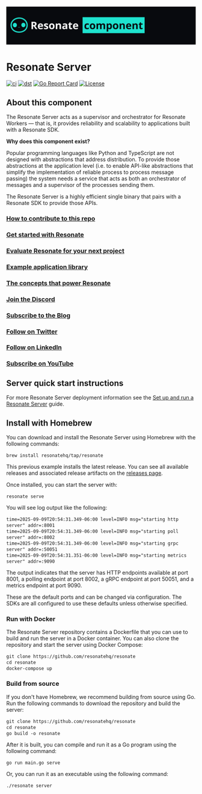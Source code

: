 ![resonate component banner](/assets/resonate-component.png)

# Resonate Server

[![ci](https://github.com/resonatehq/resonate/actions/workflows/cicd.yaml/badge.svg)](https://github.com/resonatehq/resonate/actions/workflows/cicd.yaml)
[![dst](https://github.com/resonatehq/resonate/actions/workflows/dst.yaml/badge.svg)](https://github.com/resonatehq/resonate/actions/workflows/dst.yaml)
[![Go Report Card](https://goreportcard.com/badge/github.com/resonatehq/resonate)](https://goreportcard.com/report/github.com/resonatehq/resonate)
[![License](https://img.shields.io/badge/License-Apache_2.0-blue.svg)](https://opensource.org/licenses/Apache-2.0)

## About this component

The Resonate Server acts as a supervisor and orchestrator for Resonate Workers — that is, it provides reliability and scalability to applications built with a Resonate SDK.

**Why does this component exist?**

Popular programming languages like Python and TypeScript are not designed with abstractions that address distribution.
To provide those abstractions at the application level (i.e. to enable API-like abstractions that simplify the implementation of reliable process to process message passing) the system needs a service that acts as both an orchestrator of messages and a supervisor of the processes sending them.

The Resonate Server is a highly efficient single binary that pairs with a Resonate SDK to provide those APIs.

### [How to contribute to this repo](./CONTRIBUTING.md)

### [Get started with Resonate](https://docs.resonatehq.io/get-started/)

### [Evaluate Resonate for your next project](https://docs.resonatehq.io/evaluate/)

### [Example application library](https://github.com/resonatehq-examples)

### [The concepts that power Resonate](https://www.distributed-async-await.io/)

### [Join the Discord](https://resonatehq.io/discord)

### [Subscribe to the Blog](https://journal.resonatehq.io/subscribe)

### [Follow on Twitter](https://twitter.com/resonatehqio)

### [Follow on LinkedIn](https://www.linkedin.com/company/resonatehqio)

### [Subscribe on YouTube](https://www.youtube.com/@resonatehqio)

## Server quick start instructions

For more Resonate Server deployment information see the [Set up and run a Resonate Server](https://docs.resonatehq.io/operate/run-server) guide.

## Install with Homebrew

You can download and install the Resonate Server using Homebrew with the following commands:

```shell
brew install resonatehq/tap/resonate
```

This previous example installs the latest release.
You can see all available releases and associated release artifacts on the [releases page](https://github.com/resonatehq/resonate/releases).

Once installed, you can start the server with:

```shell
resonate serve
```

You will see log output like the following:

```shell
time=2025-09-09T20:54:31.349-06:00 level=INFO msg="starting http server" addr=:8001
time=2025-09-09T20:54:31.349-06:00 level=INFO msg="starting poll server" addr=:8002
time=2025-09-09T20:54:31.349-06:00 level=INFO msg="starting grpc server" addr=:50051
time=2025-09-09T20:54:31.351-06:00 level=INFO msg="starting metrics server" addr=:9090
```

The output indicates that the server has HTTP endpoints available at port 8001, a polling endpoint at port 8002, a gRPC endpoint at port 50051, and a metrics endpoint at port 9090.

These are the default ports and can be changed via configuration.
The SDKs are all configured to use these defaults unless otherwise specified.

### Run with Docker

The Resonate Server repository contains a Dockerfile that you can use to build and run the server in a Docker container.
You can also clone the repository and start the server using Docker Compose:

```shell
git clone https://github.com/resonatehq/resonate
cd resonate
docker-compose up
```

### Build from source

If you don't have Homebrew, we recommend building from source using Go.
Run the following commands to download the repository and build the server:

```
git clone https://github.com/resonatehq/resonate
cd resonate
go build -o resonate
```

After it is built, you can compile and run it as a Go program using the following command:

```
go run main.go serve
```

Or, you can run it as an executable using the following command:

```
./resonate server
```
